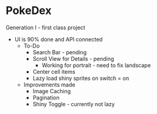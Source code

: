 # PokeDex
Generation I - first class project

- UI is 90% done and API connected
    * To-Do
        - Search Bar - pending
        - Scroll View for Details - pending
            * Working for portrait - need to fix landscape
        - Center cell items
        - Lazy load shiny sprites on switch = on
    * Improvements made
        - Image Caching
        - Pagination
        - Shiny Toggle - currently not lazy
